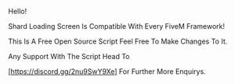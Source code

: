 Hello!

Shard Loading Screen Is Compatible With Every FiveM Framework! 

This Is A Free Open Source Script Feel Free To Make Changes To It.

Any Support With The Script Head To 

[https://discord.gg/2nu9SwY9Xe] For Further More Enquirys.
